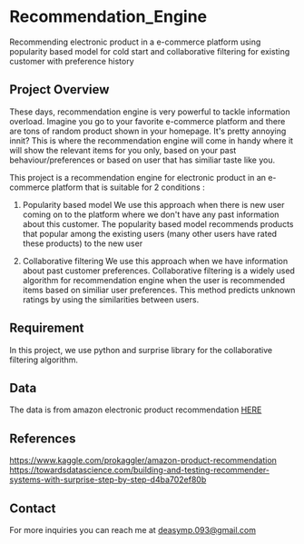 # Recommendation_Engine
Recommending electronic product in a e-commerce platform using popularity based model for cold start and collaborative filtering for existing customer with preference history

## Project Overview

These days, recommendation engine is very powerful to tackle information overload. Imagine you go to your favorite e-commerce platform and there are tons of random product shown in your homepage. It's pretty annoying innit?
This is where the recommendation engine will come in handy where it will show the relevant items for you only, based on your past behaviour/preferences or based on user that has similiar taste like you. 

This project is a recommendation engine for electronic product in an e-commerce platform that is suitable for 2 conditions :
1. Popularity based model 
   We use this approach when there is new user coming on to the platform where we don't have any past information about this customer. 
   The popularity based model recommends products that popular among the existing users (many other users have rated these products) to the new user
  
2. Collaborative filtering
   We use this approach when we have information about past customer preferences. 
   Collaborative filtering is a widely used algorithm for recommendation engine when the user is recommended items based on similiar user preferences. This method predicts unknown ratings by using the similarities between users.

## Requirement

In this project, we use python and surprise library for the collaborative filtering algorithm. 

## Data

The data is from amazon electronic product recommendation [HERE](https://www.kaggle.com/prokaggler/amazon-electronic-product-recommendation)

## References

https://www.kaggle.com/prokaggler/amazon-product-recommendation
https://towardsdatascience.com/building-and-testing-recommender-systems-with-surprise-step-by-step-d4ba702ef80b

## Contact

For more inquiries you can reach me at deasymp.093@gmail.com

